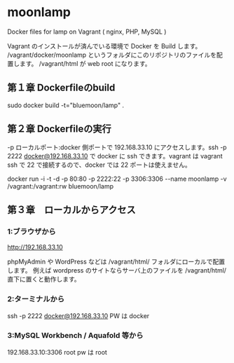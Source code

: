 # moonlamp
Docker files for lamp on Vagrant ( nginx, PHP, MySQL )

Vagrant のインストールが済んでいる環境で Docker を Build します。
/vagrant/docker/moonlamp というフォルダにこのリポジトリのファイルを配置します。
/vagrant/html が web root になります。

## 第１章 Dockerfileのbuild

sudo docker build -t="bluemoon/lamp" .

## 第２章 Dockerfileの実行

-p ローカルポート:docker 側ポートで 192.168.33.10 にアクセスします。ssh -p 2222 docker@192.168.33.10 で docker に ssh できます。vagrant は vagrant ssh で 22 で接続するので、docker では 22 ポートは使えません。

docker run -i -t -d -p 80:80 -p 2222:22 -p 3306:3306 --name moonlamp -v /vagrant:/vagrant:rw bluemoon/lamp

## 第３章　ローカルからアクセス

### 1:ブラウザから
http://192.168.33.10

phpMyAdmin や WordPress などは /vagrant/html/ フォルダにローカルで配置します。
例えば wordpress のサイトならサーバ上のファイルを /vagrant/html/  直下に置くと動作します。

### 2:ターミナルから
ssh -p 2222 docker@192.168.33.10
PW は docker

### 3:MySQL Workbench / Aquafold 等から
192.168.33.10:3306 root
pw は root
